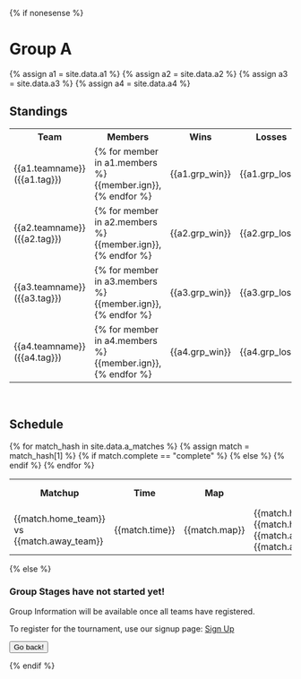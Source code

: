 {% if nonesense %}  
<h1>Group A</h1>
{% assign a1 = site.data.a1 %}
{% assign a2 = site.data.a2 %}
{% assign a3 = site.data.a3 %}
{% assign a4 = site.data.a4 %}

<h2>Standings</h2>
<table style="width:100%">
  <tr>
    <th>Team</th>
    <th>Members</th>
    <th>Wins</th>
    <th>Losses</th>
  </tr>
  <tr>
    <td>{{a1.teamname}} ({{a1.tag}})</td>
    <td>{% for member in a1.members %}{{member.ign}}, {% endfor %}</td>
    <td>{{a1.grp_win}}</td>
    <td>{{a1.grp_loss}}</td>
  </tr>
  <tr>
    <td>{{a2.teamname}} ({{a2.tag}})</td>
    <td>{% for member in a2.members %}{{member.ign}}, {% endfor %}</td>
    <td>{{a2.grp_win}}</td>
    <td>{{a2.grp_loss}}</td>
  </tr>
  <tr>
    <td>{{a3.teamname}} ({{a3.tag}})</td>
    <td>{% for member in a3.members %}{{member.ign}}, {% endfor %}</td>
    <td>{{a3.grp_win}}</td>	
    <td>{{a3.grp_loss}}</td>
  </tr>
  <tr>
    <td>{{a4.teamname}} ({{a4.tag}})</td>
    <td>{% for member in a4.members %}{{member.ign}}, {% endfor %}</td>
    <td>{{a4.grp_win}}</td>
    <td>{{a4.grp_loss}}</td>
  </tr>
</table>

<br>

<h2>Schedule</h2>
<table style="width:100%">
  <tr>
    <th>Matchup</th>
    <th>Time</th>
    <th>Map</th>
    <th>Result</th>
    <th>Match Page</th>
  </tr>
  {% for match_hash in site.data.a_matches %}
  {% assign match = match_hash[1] %}
  <tr>
    <td>{{match.home_team}} vs {{match.away_team}}</td>
    <td>{{match.time}}</td>
    <td>{{match.map}}</td>
    {% if match.complete == "complete" %}	
    <td>{{match.hometag}} {{match.home_rounds}}-{{match.away_rounds}} {{match.awaytag}} </td>
    {% else %}
    <td> Not Played Yet </td>
    {% endif %}
    <td><a href="/groupa/{{match.id}}">Match Stats</a></td>
  </tr>
  {% endfor %}
 </table>
 {% else %}
 <h3> Group Stages have not started yet! </h3>

 <p> Group Information will be available once all teams have registered. </p>
 <p> To register for the tournament, use our signup page: <a href="/signup">Sign Up</a> </p>
<form>
 <input type="button" value="Go back!" onclick="history.back()">
</form>
 {% endif %}  